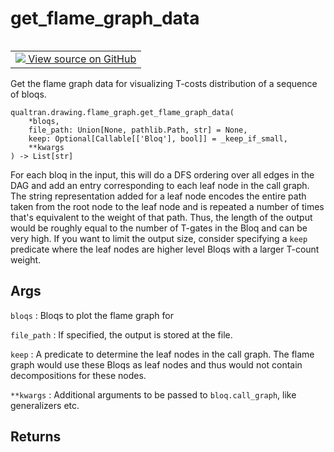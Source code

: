 # get_flame_graph_data


<table class="tfo-notebook-buttons tfo-api nocontent" align="left">
<td>
  <a target="_blank" href="https://github.com/quantumlib/Qualtran/blob/main/qualtran/drawing/flame_graph.py#L126-L164">
    <img src="https://www.tensorflow.org/images/GitHub-Mark-32px.png" />
    View source on GitHub
  </a>
</td>
</table>



Get the flame graph data for visualizing T-costs distribution of a sequence of bloqs.


<pre class="devsite-click-to-copy prettyprint lang-py tfo-signature-link">
<code>qualtran.drawing.flame_graph.get_flame_graph_data(
    *bloqs,
    file_path: Union[None, pathlib.Path, str] = None,
    keep: Optional[Callable[['Bloq'], bool]] = _keep_if_small,
    **kwargs
) -> List[str]
</code></pre>



<!-- Placeholder for "Used in" -->

For each bloq in the input, this will do a DFS ordering over all edges in the DAG and
add an entry corresponding to each leaf node in the call graph. The string representation
added for a leaf node encodes the entire path taken from the root node to the leaf node
and is repeated a number of times that's equivalent to the weight of that path. Thus, the
length of the output would be roughly equal to the number of T-gates in the Bloq and can be
very high. If you want to limit the output size, consider specifying a `keep` predicate where
the leaf nodes are higher level Bloqs with a larger T-count weight.

<h2 class="add-link">Args</h2>

`bloqs`<a id="bloqs"></a>
: Bloqs to plot the flame graph for

`file_path`<a id="file_path"></a>
: If specified, the output is stored at the file.

`keep`<a id="keep"></a>
: A predicate to determine the leaf nodes in the call graph. The flame graph would use
  these Bloqs as leaf nodes and thus would not contain decompositions for these nodes.

`**kwargs`<a id="**kwargs"></a>
: Additional arguments to be passed to `bloq.call_graph`, like generalizers etc.




<h2 class="add-link">Returns</h2>


